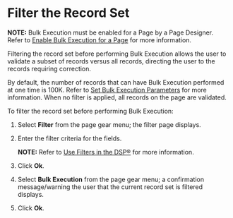 # Filter the Record Set

**NOTE:** Bulk Execution must be enabled for a Page by a Page Designer.
Refer to [Enable Bulk Execution for a
Page](../Sys_Admin/Use_Cases/Enable_Bulk_Execution_for_a_Page.htm) for
more information.

Filtering the record set before performing Bulk Execution allows the
user to validate a subset of records versus all records, directing the
user to the records requiring correction.

By default, the number of records that can have Bulk Execution performed
at one time is 100K. Refer to [Set Bulk Execution
Parameters](../Sys_Admin/Use_Cases/Set_Bulk_Execution_Parameters.htm)
for more information. When no filter is applied, all records on the page
are validated.

To filter the record set before performing Bulk Execution:

1.  Select **Filter** from the page gear menu; the filter page displays.

2.  Enter the filter criteria for the fields.
    
    **NOTE:** Refer to [Use Filters in the
    DSP®](../../Use%20Filters%20in%20the%20DSP.htm) for more
    information.

3.  Click **Ok**.

4.  Select **Bulk Execution** from the page gear menu; a confirmation
    message/warning the user that the current record set is filtered
    displays.

5.  Click **Ok**.
